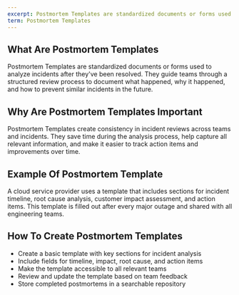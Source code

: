 ```yaml
---
excerpt: Postmortem Templates are standardized documents or forms used to analyze incidents after they've been resolved.
term: Postmortem Templates
---
```

## What Are Postmortem Templates

Postmortem Templates are standardized documents or forms used to analyze incidents after they've been resolved. They guide teams through a structured review process to document what happened, why it happened, and how to prevent similar incidents in the future.

## Why Are Postmortem Templates Important

Postmortem Templates create consistency in incident reviews across teams and incidents. They save time during the analysis process, help capture all relevant information, and make it easier to track action items and improvements over time.

## Example Of Postmortem Template

A cloud service provider uses a template that includes sections for incident timeline, root cause analysis, customer impact assessment, and action items. This template is filled out after every major outage and shared with all engineering teams.

## How To Create Postmortem Templates

- Create a basic template with key sections for incident analysis
- Include fields for timeline, impact, root cause, and action items
- Make the template accessible to all relevant teams
- Review and update the template based on team feedback
- Store completed postmortems in a searchable repository